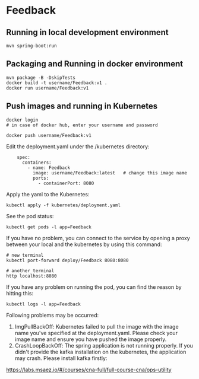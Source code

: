 # Feedback

## Running in local development environment

```
mvn spring-boot:run
```

## Packaging and Running in docker environment

```
mvn package -B -DskipTests
docker build -t username/Feedback:v1 .
docker run username/Feedback:v1
```

## Push images and running in Kubernetes

```
docker login 
# in case of docker hub, enter your username and password

docker push username/Feedback:v1
```

Edit the deployment.yaml under the /kubernetes directory:
```
    spec:
      containers:
        - name: Feedback
          image: username/Feedback:latest   # change this image name
          ports:
            - containerPort: 8080

```

Apply the yaml to the Kubernetes:
```
kubectl apply -f kubernetes/deployment.yaml
```

See the pod status:
```
kubectl get pods -l app=Feedback
```

If you have no problem, you can connect to the service by opening a proxy between your local and the kubernetes by using this command:
```
# new terminal
kubectl port-forward deploy/Feedback 8080:8080

# another terminal
http localhost:8080
```

If you have any problem on running the pod, you can find the reason by hitting this:
```
kubectl logs -l app=Feedback
```

Following problems may be occurred:

1. ImgPullBackOff:  Kubernetes failed to pull the image with the image name you've specified at the deployment.yaml. Please check your image name and ensure you have pushed the image properly.
1. CrashLoopBackOff: The spring application is not running properly. If you didn't provide the kafka installation on the kubernetes, the application may crash. Please install kafka firstly:

https://labs.msaez.io/#/courses/cna-full/full-course-cna/ops-utility

